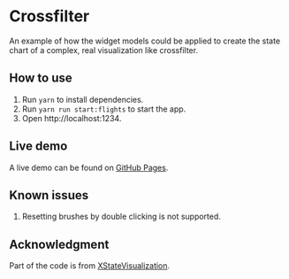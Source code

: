 # Crossfilter

An example of how the widget models could be applied to create the state chart of a complex, real visualization like crossfilter. 

## How to use

1. Run `yarn` to install dependencies.
2. Run `yarn run start:flights` to start the app.
3. Open http://localhost:1234.

## Live demo

A live demo can be found on [GitHub Pages](https://biggerhao.github.io/widgets/crossfilter/).

## Known issues

1. Resetting brushes by double clicking is not supported.

## Acknowledgment

Part of the code is from [XStateVisualization](https://github.com/GiovFiordeponti/XStateVisualization).
